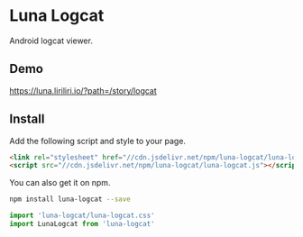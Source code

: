 # Luna Logcat

Android logcat viewer.

## Demo

https://luna.liriliri.io/?path=/story/logcat

## Install

Add the following script and style to your page.

```html
<link rel="stylesheet" href="//cdn.jsdelivr.net/npm/luna-logcat/luna-logcat.css" />
<script src="//cdn.jsdelivr.net/npm/luna-logcat/luna-logcat.js"></script>
```

You can also get it on npm.

```bash
npm install luna-logcat --save
```

```javascript
import 'luna-logcat/luna-logcat.css'
import LunaLogcat from 'luna-logcat'
```
